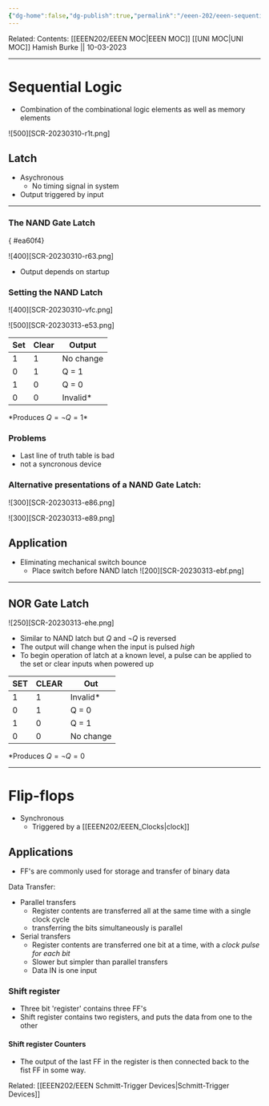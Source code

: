 ```yaml
---
{"dg-home":false,"dg-publish":true,"permalink":"/eeen-202/eeen-sequential-logic/","dgPassFrontmatter":true}
---
```



Related: 
Contents: [[EEEN202/EEEN MOC\|EEEN MOC]]
[[UNI MOC\|UNI MOC]]
Hamish Burke || 10-03-2023
***
# Sequential Logic
- Combination of the combinational logic elements as well as memory elements

![500][SCR-20230310-r1t.png]

## Latch
- Asychronous
	- No timing signal in system
- Output triggered by input


***

### The NAND Gate Latch
{ #ea60f4}


![400][SCR-20230310-r63.png]
- Output depends on startup

### Setting the NAND Latch
![400][SCR-20230310-vfc.png]

![500][SCR-20230313-e53.png]

| Set | Clear | Output    |
| --- | ----- | --------- |
| 1   | 1     | No change |
| 0   | 1     | Q = 1     |
| 1   | 0     | Q = 0     |
| 0   | 0     | Invalid*   |
*Produces $Q = \neg Q = 1$\*

### Problems
- Last line of truth table is bad
- not a syncronous device


### Alternative presentations of a NAND Gate Latch:
![300][SCR-20230313-e86.png]

![300][SCR-20230313-e89.png]



## Application
- Eliminating mechanical switch bounce
	- Place switch before NAND latch
![200][SCR-20230313-ebf.png]


***

## NOR Gate Latch

![250][SCR-20230313-ehe.png]

- Similar to NAND latch but $Q$ and $\neg Q$ is reversed
- The output will change when the input is pulsed *high*
- To begin operation of latch at a known level, a pulse can be applied to the set or clear inputs when powered up

| SET | CLEAR | Out       |
| --- | ----- | --------- |
| 1   | 1     | Invalid*  |
| 0   | 1     | Q = 0     |
| 1   | 0     | Q = 1     |
| 0   | 0     | No change |
*Produces $Q = \neg Q = 0$


***

# Flip-flops

- Synchronous
	- Triggered by a [[EEEN202/EEEN_Clocks\|clock]]


## Applications
- FF's are commonly used for storage and transfer of binary data

Data Transfer:
- Parallel transfers
	- Register contents are transferred all at the same time with a single clock cycle
	- transferring the bits simultaneously is parallel
- Serial transfers
	- Register contents are transferred one bit at a time, with a *clock pulse for each bit*
	- Slower but simpler than parallel transfers
	- Data IN is one input


### Shift register 
- Three bit 'register' contains three FF's
- Shift register contains two registers, and puts the data from one to the other

#### Shift register Counters
- The output of the last FF in the register is then connected back to the fist FF in some way.

Related: [[EEEN202/EEEN Schmitt-Trigger Devices\|Schmitt-Trigger Devices]]









